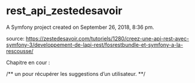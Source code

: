 rest_api_zestedesavoir
======================

A Symfony project created on September 26, 2018, 8:36 pm.

source: https://zestedesavoir.com/tutoriels/1280/creez-une-api-rest-avec-symfony-3/developpement-de-lapi-rest/fosrestbundle-et-symfony-a-la-rescousse/

Chapitre en cour :

/** un pour récupérer les suggestions d’un utilisateur.
 **/